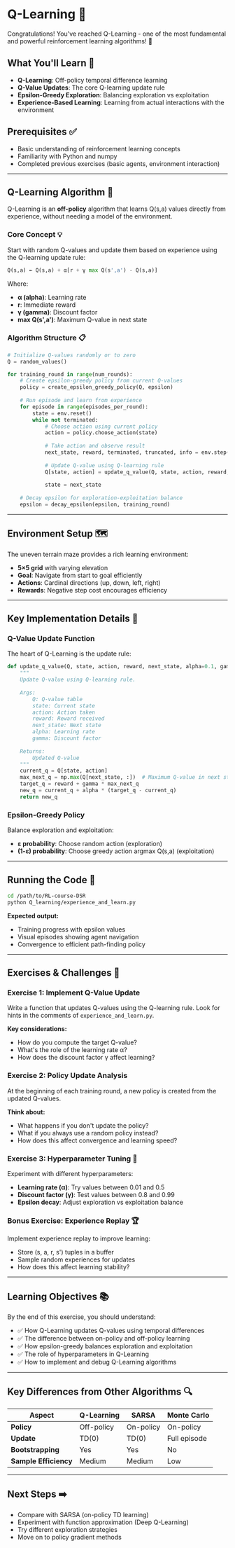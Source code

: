 # Q-Learning 🎯
Congratulations! You've reached Q-Learning - one of the most fundamental and powerful reinforcement learning algorithms! 🚀

## What You'll Learn 🧠
- **Q-Learning**: Off-policy temporal difference learning
- **Q-Value Updates**: The core Q-learning update rule
- **Epsilon-Greedy Exploration**: Balancing exploration vs exploitation
- **Experience-Based Learning**: Learning from actual interactions with the environment

## Prerequisites ✅
- Basic understanding of reinforcement learning concepts
- Familiarity with Python and numpy
- Completed previous exercises (basic agents, environment interaction)

---

## Q-Learning Algorithm 🔄

Q-Learning is an **off-policy** algorithm that learns Q(s,a) values directly from experience, without needing a model of the environment.

### Core Concept 💡
Start with random Q-values and update them based on experience using the Q-learning update rule:

```python
Q(s,a) ← Q(s,a) + α[r + γ max Q(s',a') - Q(s,a)]
```

Where:
- **α (alpha)**: Learning rate
- **r**: Immediate reward
- **γ (gamma)**: Discount factor
- **max Q(s',a')**: Maximum Q-value in next state

### Algorithm Structure 📋
```python
# Initialize Q-values randomly or to zero
Q = random_values()

for training_round in range(num_rounds):
    # Create epsilon-greedy policy from current Q-values
    policy = create_epsilon_greedy_policy(Q, epsilon)
    
    # Run episode and learn from experience
    for episode in range(episodes_per_round):
        state = env.reset()
        while not terminated:
            # Choose action using current policy
            action = policy.choose_action(state)
            
            # Take action and observe result
            next_state, reward, terminated, truncated, info = env.step(action)
            
            # Update Q-value using Q-learning rule
            Q[state, action] = update_q_value(Q, state, action, reward, next_state)
            
            state = next_state
    
    # Decay epsilon for exploration-exploitation balance
    epsilon = decay_epsilon(epsilon, training_round)
```

---

## Environment Setup 🗺️

The uneven terrain maze provides a rich learning environment:
- **5×5 grid** with varying elevation
- **Goal**: Navigate from start to goal efficiently
- **Actions**: Cardinal directions (up, down, left, right)
- **Rewards**: Negative step cost encourages efficiency

---

## Key Implementation Details 🔧

### Q-Value Update Function
The heart of Q-Learning is the update rule:

```python
def update_q_value(Q, state, action, reward, next_state, alpha=0.1, gamma=0.99):
    """
    Update Q-value using Q-learning rule.
    
    Args:
        Q: Q-value table
        state: Current state
        action: Action taken
        reward: Reward received
        next_state: Next state
        alpha: Learning rate
        gamma: Discount factor
    
    Returns:
        Updated Q-value
    """
    current_q = Q[state, action]
    max_next_q = np.max(Q[next_state, :])  # Maximum Q-value in next state
    target_q = reward + gamma * max_next_q
    new_q = current_q + alpha * (target_q - current_q)
    return new_q
```

### Epsilon-Greedy Policy
Balance exploration and exploitation:
- **ε probability**: Choose random action (exploration)
- **(1-ε) probability**: Choose greedy action argmax Q(s,a) (exploitation)

---

## Running the Code 🚀

```bash
cd /path/to/RL-course-DSR
python Q_learning/experience_and_learn.py
```

**Expected output:**
- Training progress with epsilon values
- Visual episodes showing agent navigation
- Convergence to efficient path-finding policy

---

## Exercises & Challenges 🎯

### Exercise 1: Implement Q-Value Update
Write a function that updates Q-values using the Q-learning rule. Look for hints in the comments of `experience_and_learn.py`.

**Key considerations:**
- How do you compute the target Q-value?
- What's the role of the learning rate α?
- How does the discount factor γ affect learning?

### Exercise 2: Policy Update Analysis
At the beginning of each training round, a new policy is created from the updated Q-values.

**Think about:**
- What happens if you don't update the policy?
- What if you always use a random policy instead?
- How does this affect convergence and learning speed?

### Exercise 3: Hyperparameter Tuning 🔬
Experiment with different hyperparameters:
- **Learning rate (α)**: Try values between 0.01 and 0.5
- **Discount factor (γ)**: Test values between 0.8 and 0.99
- **Epsilon decay**: Adjust exploration vs exploitation balance

### Bonus Exercise: Experience Replay 🏆
Implement experience replay to improve learning:
- Store (s, a, r, s') tuples in a buffer
- Sample random experiences for updates
- How does this affect learning stability?

---

## Learning Objectives 📚

By the end of this exercise, you should understand:
- ✅ How Q-Learning updates Q-values using temporal differences
- ✅ The difference between on-policy and off-policy learning
- ✅ How epsilon-greedy balances exploration and exploitation
- ✅ The role of hyperparameters in Q-Learning
- ✅ How to implement and debug Q-Learning algorithms

---

## Key Differences from Other Algorithms 🔍

| Aspect | Q-Learning | SARSA | Monte Carlo |
|--------|------------|-------|-------------|
| **Policy** | Off-policy | On-policy | On-policy |
| **Update** | TD(0) | TD(0) | Full episode |
| **Bootstrapping** | Yes | Yes | No |
| **Sample Efficiency** | Medium | Medium | Low |

---

## Next Steps ➡️
- Compare with SARSA (on-policy TD learning)
- Experiment with function approximation (Deep Q-Learning)
- Try different exploration strategies
- Move on to policy gradient methods